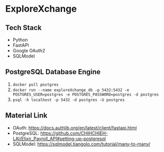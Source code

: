 # ExploreXchange

## Tech Stack
- Python
- FastAPI
- Google OAuth2
- SQLModel

## PostgreSQL Database Engine
1. ```docker pull postgres```
2. ```docker run --name exploreXchange_db -p 5432:5432 -e POSTGRES_USER=postgres -e POSTGRES_PASSWORD=postgres -d postgres```
3. ```psql -h localhost -p 5432 -d postgres -U postgres```

## Material Link
- OAuth: https://docs.authlib.org/en/latest/client/fastapi.html
- PostgreSQL: https://github.com/CHIHCHIEH-LAI/Elixir_Payroll_API#setting-up-postgresql
- SQLModel: https://sqlmodel.tiangolo.com/tutorial/many-to-many/
